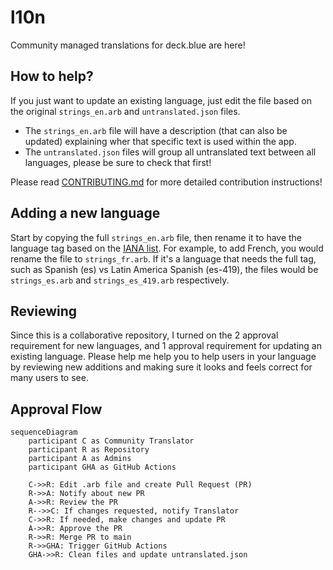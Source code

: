 # l10n

Community managed translations for deck.blue are here!

## How to help?

If you just want to update an existing language, just edit the file based on the original `strings_en.arb` and `untranslated.json` files.

- The `strings_en.arb` file will have a description (that can also be updated) explaining wher that specific text is used within the app.
- The `untranslated.json` files will group all untranslated text between all languages, please be sure to check that first!

Please read [CONTRIBUTING.md](CONTRIBUTING.md) for more detailed contribution instructions!

## Adding a new language

Start by copying the full `strings_en.arb` file, then rename it to have the language tag based on the [IANA list](https://www.iana.org/assignments/language-subtag-registry/language-subtag-registry). For example, to add French, you would rename the file to `strings_fr.arb`. If it's a language that needs the full tag, such as Spanish (es) vs Latin America Spanish (es-419), the files would be `strings_es.arb` and `strings_es_419.arb` respectively.

## Reviewing

Since this is a collaborative repository, I turned on the 2 approval requirement for new languages, and 1 approval requirement for updating an existing language. Please help me help you to help users in your language by reviewing new additions and making sure it looks and feels correct for many users to see.

## Approval Flow

```mermaid
sequenceDiagram
    participant C as Community Translator
    participant R as Repository
    participant A as Admins
    participant GHA as GitHub Actions

    C->>R: Edit .arb file and create Pull Request (PR)
    R->>A: Notify about new PR
    A->>R: Review the PR
    R-->>C: If changes requested, notify Translator
    C->>R: If needed, make changes and update PR
    A->>R: Approve the PR
    R->>R: Merge PR to main
    R->>GHA: Trigger GitHub Actions
    GHA->>R: Clean files and update untranslated.json
```
